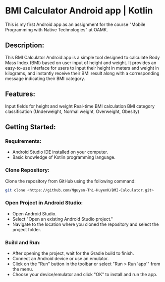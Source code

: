 # BMI Calculator Android app | Kotlin
This is my first Android app as an assignment for the course "Mobile Programming with Native Technologies" at OAMK.
## Description:
This BMI Calculator Android app is a simple tool designed to calculate Body Mass Index (BMI) based on user input of height and weight. 
It provides an easy-to-use interface for users to input their height in meters and weight in kilograms, and instantly receive their 
BMI result along with a corresponding message indicating their BMI category.
## Features:
Input fields for height and weight
Real-time BMI calculation
BMI category classification (Underweight, Normal weight, Overweight, Obesity)
## Getting Started:
### Requirements:
- Android Studio IDE installed on your computer.
- Basic knowledge of Kotlin programming language.
### Clone Repository:
Clone the repository from GitHub using the following command: 
```bash
git clone <https://github.com/Nguyen-Thi-HuyenK/BMI-Calculator.git>
```
### Open Project in Android Studio:
- Open Android Studio.
- Select "Open an existing Android Studio project."
- Navigate to the location where you cloned the repository and select the project folder.
### Build and Run:
- After opening the project, wait for the Gradle build to finish.
- Connect an Android device or use an emulator.
- Click on the "Run" button in the toolbar or select "Run > Run 'app'" from the menu.
- Choose your device/emulator and click "OK" to install and run the app.
